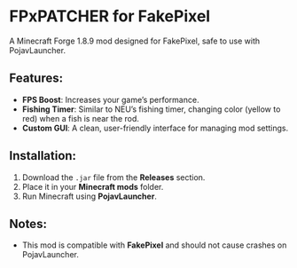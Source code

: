 # FPxPATCHER for FakePixel

A Minecraft Forge 1.8.9 mod designed for FakePixel, safe to use with PojavLauncher.

## Features:
- **FPS Boost**: Increases your game’s performance.
- **Fishing Timer**: Similar to NEU’s fishing timer, changing color (yellow to red) when a fish is near the rod.
- **Custom GUI**: A clean, user-friendly interface for managing mod settings.

## Installation:
1. Download the `.jar` file from the **Releases** section.
2. Place it in your **Minecraft mods** folder.
3. Run Minecraft using **PojavLauncher**.

## Notes:
- This mod is compatible with **FakePixel** and should not cause crashes on PojavLauncher.
